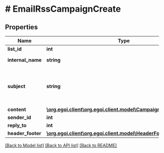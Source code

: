 # # EmailRssCampaignCreate

## Properties

Name | Type | Description | Notes
------------ | ------------- | ------------- | -------------
**list_id** | **int** |  | 
**internal_name** | **string** | Campaign internal name | 
**subject** | **string** | Campaign subject. If no value is sent, defaults to &#39;internal_name&#39; property value | [optional] 
**content** | [**\org.egoi.client\org.egoi.client.model\CampaignEmailRssContent**](CampaignEmailRssContent.md) |  | 
**sender_id** | **int** |  | 
**reply_to** | **int** |  | [optional] 
**header_footer** | [**\org.egoi.client\org.egoi.client.model\HeaderFooter**](HeaderFooter.md) |  | [optional] 

[[Back to Model list]](../../README.md#documentation-for-models) [[Back to API list]](../../README.md#documentation-for-api-endpoints) [[Back to README]](../../README.md)


